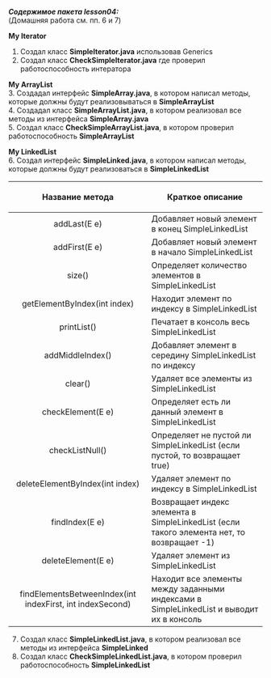 ***Содержимое пакета lesson04:***
<br> (Домашняя работа см. пп. 6 и 7)
<br/>

**My Iterator**
<br/>
1. Создал класс **SimpleIterator.java** использовав Generics<br/>
2. Создал класс **CheckSimpleIterator.java** где проверил работоспособность интератора<br/>

**My ArrayList**
<br/>
3. Создадал интерфейс **SimpleArray.java**, в котором написал методы, которые должны будут реализовываться в **SimpleArrayList**<br/>
4. Создадал класс **SimpleArrayList.java**, в котором реализовал все методы из интерфейса **SimpleArray.java**<br/>
5. Создал класс **CheckSimpleArrayList.java**, в котором проверил работоспособность **SimpleArrayList**<br/>

**My LinkedList**
<br/>
6. Создал интерфейс **SimpleLinked.java**, в котором написал методы, которые должны будут реализоваться в **SimpleLinkedList**
<br/>

|                    **Название метода**                    | <p align="center">**Краткое описание**</p>                                                 |
|:---------------------------------------------------------:|:-------------------------------------------------------------------------------------------|
|                       addLast(E e)                        | Добавляет новый элемент в конец SimpleLinkedList                                           |
|                       addFirst(E e)                       | Добавляет новый элемент в начало SimpleLinkedList                                          |
|                          size()                           | Определяет количество элементов в SimpleLinkedList                                         |
|               getElementByIndex(int index)                | Находит элемент по индексу в SimpleLinkedList                                              |
|                        printList()                        | Печатает в консоль весь SimpleLinkedList                                                   |
|                     addMiddleIndex()                      | Добавляет элемент в середину SimpleLinkedList по индексу                                   |
|                          clear()                          | Удаляет все элементы из SimpleLinkedList                                                   |
|                     checkElement(E e)                     | Определяет есть ли данный элемент в SimpleLinkedList                                       |
|                      checkListNull()                      | Определяет не пустой ли SimpleLinkedList (если пустой, то возвращает true)                 |
|              deleteElementByIndex(int index)              | Удаляет элемент по индексу в SimpleLinkedList                                              |
|                      findIndex(E e)                       | Возвращает индекс элемента в SimpleLinkedList (если такого элемента нет, то возвращает -1) |
|                    deleteElement(E e)                     | Удаляет элемент из SimpleLinkedList                                                        |
| findElementsBetweenIndex(int indexFirst, int indexSecond) | Находит все элементы между заданными индексами в SimpleLinkedList и выводит их в консоль   |

7. Создал класс **SimpleLinkedList.java**, в котором реализовал все методы из интерфейса **SimpleLinked**<br/>
8. Создал класс **CheckSimpleLinkedList.java**, в котором проверил работоспособность **SimpleLinkedList**<br/>